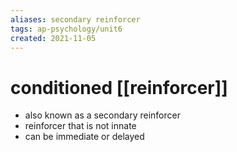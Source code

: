 ```yaml
---
aliases: secondary reinforcer
tags: ap-psychology/unit6 
created: 2021-11-05
---
```


# conditioned [[reinforcer]]

- also known as a secondary reinforcer
- reinforcer that is not innate
- can be immediate or delayed 
